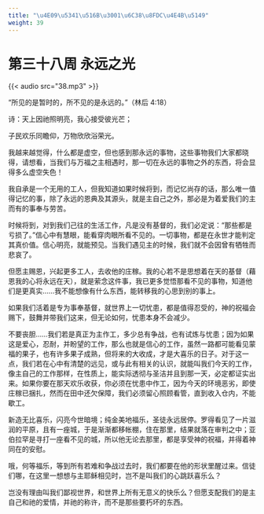 ```yaml
---
title: "\u4E09\u5341\u516B\u3001\u6C38\u8FDC\u4E4B\u5149"
weight: 39
---
```


# 第三十八周 永远之光

{{< audio src="38.mp3" >}}


“所见的是暂时的，所不见的是永远的。”（林后 4:18）

诗：天上因祂照明亮，我心接受彼光芒；

子民欢乐同瞻仰，万物欣欣浴荣光。

我越来越觉得，什么都是虚空，但也感到那永远的事物，这些事物我们大家都晓得，请想看，当我们与万福之主相遇时，那一切在永远的事物之外的东西，将会显得多么虚空失色！

我自承是一个无用的工人，但我知道如果时候将到，而记忆尚存的话，那么唯一值得记忆的事，除了永远的恩典及其源头，就是主自己之外，那必是为着爱我们的主而有的事奉与劳苦。

时候将到，对到我们己往的生活工作，凡是没有基督的，我们必定说：“那些都是亏损了。”信心中有慧眼，能看穿肉眼所看不见的。一切事物，都是在永世才能判定其真价值。信心明亮，就能预见。当我们遇见主的时候，我们就不会因曾有牺牲而悲哀了。

但愿主赐恩，兴起更多工人，去收他的庄稼。我的心若不是思想着在天的基督（藉恩我的心将永远在天），就是萦念这件事，我已更多觉悟那看不见的事物，知道他们是更真实……我不能想像有什么东西，能转移我的心思到别的事上。

如果我们活着是专为事奉基督，就世界上一切忧患，都是值得忍受的，神的祝福会赐下，鼓舞并带我们这来，但无论如何，忧患本身不会减少。

不要丧胆……我们若是真正为主作工，多少总有争战，也有试炼与忧患；因为如果这是爱心，忍耐，并盼望的工作，那么也就是信心的工作，虽然一路都可能看见蒙福的果子，也有许多果子成熟，但将来的大收成，才是大喜乐的日子。对于这一点，我们若在心中有清楚的远见，或与此有相关的认识，就能叫我们今天的工作，像主自己的工作那样，在性质上，能实际透彻与圣洁并且到那一天，必定都证实出来。如果你要在那天欢乐收获，你必须在忧患中作工，因为今天的环境恶劣，即使庄稼已捆扎，然而在田中还欠保障，我们必须留心照顾看管，直到收入仓内，不能歇工。

新造无比喜乐，闪亮今世暗境；纯金美地福乐，圣徒永远居停。罗得看见了一片滋润的平原，且有一痤城，于是渐渐都移帐棚，住在那里，结果就落在审判之中；亚伯拉罕是寻打一座看不见的城，所以他无论去那里，都是享受神的祝福，并得着神同在的安慰。

哦，何等福乐，等到所有若难和争战过去时，我们都要在他的形状里醒过来。信徒们哪，在这里一想想与主耶稣相见时，岂不是叫我们的心跳跃喜乐么？

岂没有理由叫我们鄙视世界，和世界上所有无意义的快乐么？但愿支配我们的是主自己和祂的爱情，并祂的称许，而不是那些要朽坏的东西。